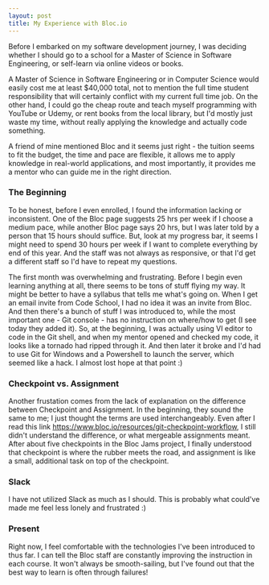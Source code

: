 ```yaml
---
layout: post
title: My Experience with Bloc.io
---
```



Before I embarked on my software development journey, I was deciding whether I should go to a school for a Master of Science in Software Engineering, or self-learn via online videos or books.

A Master of Science in Software Engineering or in Computer Science would easily cost me at least $40,000 total, not to mention the full time student responsibility that will certainly conflict with my current full time job. On the other hand, I could go the cheap route and teach myself programming with YouTube or Udemy, or rent books from the local library, but I'd mostly just waste my time, without really applying the knowledge and actually code something. 

A friend of mine mentioned Bloc and it seems just right - the tuition seems to fit the budget, the time and pace are flexible, it allows me to apply knowledge in real-world applications, and most importantly, it provides me a mentor who can guide me in the right direction.

### The Beginning

To be honest, before I even enrolled, I found the information lacking or inconsistent. One of the Bloc page suggests 25 hrs per week if I choose a medium pace, while another Bloc page says 20 hrs, but I was later told by a person that 15 hours should suffice. But, look at my progress bar, it seems I might need to spend 30 hours per week if I want to complete everything by end of this year. And the staff was not always as responsive, or that I'd get a different staff so I'd have to repeat my questions.


The first month was overwhelming and frustrating. Before I begin even learning anything at all, there seems to be tons of stuff flying my way. It might be better to have a syllabus that tells me what's going on. When I get an email invite from Code School, I had no idea it was an invite from Bloc. And then there's a bunch of stuff I was introduced to, while the most important one - Git console - has no instruction on where/how to get (I see today they added it). So, at the beginning, I was actually using VI editor to code in the Git shell, and when my mentor opened and checked my code, it looks like a tornado had ripped through it. And then later it broke and I'd had to use Git for Windows and a Powershell to launch the server, which seemed like a hack. I almost lost hope at that point :)

### Checkpoint vs. Assignment

Another frustation comes from the lack of explanation on the difference between Checkpoint and Assignment. In the beginning, they sound the same to me; I just thought the terms are used interchangeably. Even after I read this link <https://www.bloc.io/resources/git-checkpoint-workflow>, I still didn't understand the difference, or what mergeable assignments meant. After about five checkpoints in the Bloc Jams project, I finally understood that checkpoint is where the rubber meets the road, and assignment is like a small, additional task on top of the checkpoint.

### Slack

I have not utilized Slack as much as I should. This is probably what could've made me feel less lonely and frustrated :)

### Present

Right now, I feel comfortable with the technologies I've been introduced to thus far. I can tell the Bloc staff are constantly improving the instruction in each course. It won't always be smooth-sailing, but I've found out that the best way to learn is often through failures!

